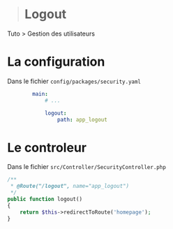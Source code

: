 > # Logout
Tuto > Gestion des utilisateurs


# La configuration

Dans le fichier `config/packages/security.yaml`

```yaml
        main:
            # ...

            logout:
                path: app_logout
```


# Le controleur

Dans le fichier `src/Controller/SecurityController.php` 

```php
/**
 * @Route("/logout", name="app_logout")
 */
public function logout()
{
    return $this->redirectToRoute('homepage');
}
```